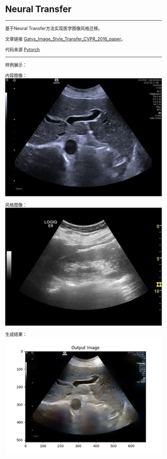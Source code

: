 # Neural Transfer
---
基于Neural Transfer方法实现医学图像风格迁移。

文章链接 [Gatys_Image_Style_Transfer_CVPR_2016_paper](https://www.cv-foundation.org/openaccess/content_cvpr_2016/papers/Gatys_Image_Style_Transfer_CVPR_2016_paper.pdf)。

代码来源 [Pytorch](https://pytorch.org/tutorials/advanced/neural_style_tutorial.html)

---
样例展示：

内容图像：
![内容图像](img1.jpg "Content Image")

风格图像：
![风格图像](img2.png "Style Image")

生成结果：
![生成图像](output.png "Result")